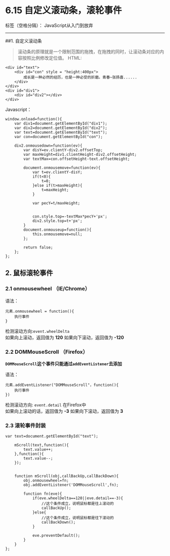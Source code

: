 ﻿# 6.15 自定义滚动条，滚轮事件

标签（空格分隔）： JavaScript从入门到放弃

---

##1. 自定义滚动条  
>滚动条的原理就是一个限制范围的拖拽，在拖拽的同时，让滚动条对应的内容按照比例修改定位值。 
HTML:
```
<div id="text">
	<div id="con" style = "height:400px">
		成长是一种必然的经历，也是一种必受的折磨。青春~张扬喜......
	</div>
</div>
<div id="div1">
	<div id="div2"></div>
</div>
```
Javascript：
```
window.onload=function(){
	var div1=document.getElementById("div1");
	var div2=document.getElementById("div2");
	var text=document.getElementById("text");
	var con=document.getElementById("con");
	
	div2.onmousedown=function(ev){
		var disY=ev.clientY-div2.offsetTop;
		var maxHeight=div1.clientHeight-div2.offsetHeight;
		var textMax=con.offsetHeight-text.offsetHeight;
		
		document.onmousemove=function(ev){
			var t=ev.clientY-disY;
			if(t<0){
				t=0;
			}else if(t>maxHeight){
				t=maxHeight;
			}
			
			var pecY=t/maxHeight;
			
			
			con.style.top=-textMax*pecY+'px';
			div2.style.top=t+'px';
		}
		document.onmouseup=function(){
			this.onmousemove=null;
		};
		
		return false;
	};
};
```

## 2. 鼠标滚轮事件
### 2.1 onmousewheel （IE/Chrome）
语法： 
```
元素.onmousewheel = function(){
    执行事件
}
```
检测滚动方向:`event.wheelDelta`  
如果向上滚动，返回值为 **120**
如果向下滚动，返回值为 **-120**

### 2.2 DOMMouseScroll （Firefox）
**`DOMMouseScroll`这个事件只能通过`addEventListener`去添加**  

语法：  
```
元素.addEventListener("DOMMouseScroll"，function(){
    执行事件
})
```
检测滚动方向:  `event.detail`
在Firefox中  
如果向上滚动的话，返回值为 **-3**
如果向下滚动，返回值为 **3**


### 2.3 滚轮事件封装
```
var text=document.getElementById("text");
	
	mScroll(text,function(){
		text.value++;
	},function(){
		text.value--;
	});


	function mScroll(obj,callBackUp,callBackDown){
		obj.onmousewheel=fn;
		obj.addEventListener('DOMMouseScroll',fn);
		
		function fn(eve){
			if(eve.wheelDelta==120||eve.detail==-3){
				//这个条件成立，说明鼠标都是往上滚动的
				callBackUp();
			}else{
				//这个条件成立，说明鼠标都是往下滚动的
				callBackDown();
			}
			
			eve.preventDefault();
		}
	}
};
```





